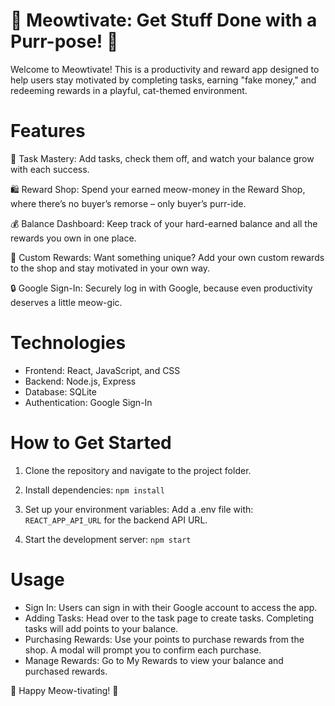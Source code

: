 # 🐾 Meowtivate: Get Stuff Done with a Purr-pose! 🐾
Welcome to Meowtivate! This is a productivity and reward app designed to help users stay motivated by completing tasks, earning "fake money," and redeeming rewards in a playful, cat-themed environment.

# Features
🌟 Task Mastery: Add tasks, check them off, and watch your balance grow with each success.

🛍️ Reward Shop: Spend your earned meow-money in the Reward Shop, where there’s no buyer’s remorse – only buyer’s purr-ide.

💰 Balance Dashboard: Keep track of your hard-earned balance and all the rewards you own in one place.

📝 Custom Rewards: Want something unique? Add your own custom rewards to the shop and stay motivated in your own way.

🔒 Google Sign-In: Securely log in with Google, because even productivity deserves a little meow-gic.

# Technologies
- Frontend: React, JavaScript, and CSS
- Backend: Node.js, Express
- Database: SQLite
- Authentication: Google Sign-In

# How to Get Started
1. Clone the repository and navigate to the project folder.
2. Install dependencies:
 `npm install `

3. Set up your environment variables:
   Add a .env file with:
 `REACT_APP_API_URL` for the backend API URL.
5. Start the development server:
 `npm start `

# Usage
- Sign In: Users can sign in with their Google account to access the app.
- Adding Tasks: Head over to the task page to create tasks. Completing tasks will add points to your balance.
- Purchasing Rewards: Use your points to purchase rewards from the shop. A modal will prompt you to confirm each purchase.
- Manage Rewards: Go to My Rewards to view your balance and purchased rewards.

🐾 Happy Meow-tivating! 🐾

